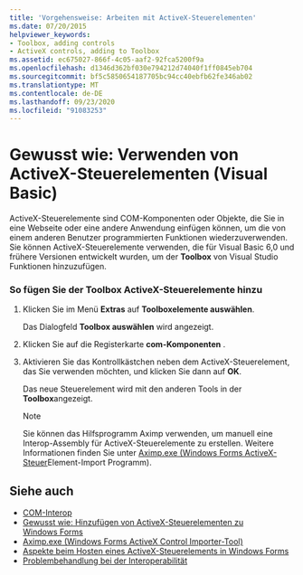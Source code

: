 ```yaml
---
title: 'Vorgehensweise: Arbeiten mit ActiveX-Steuerelementen'
ms.date: 07/20/2015
helpviewer_keywords:
- Toolbox, adding controls
- ActiveX controls, adding to Toolbox
ms.assetid: ec675027-866f-4c05-aaf2-92fca5200f9a
ms.openlocfilehash: d1346d362bf030e794212d74040f1ff0845eb704
ms.sourcegitcommit: bf5c5850654187705bc94cc40ebfb62fe346ab02
ms.translationtype: MT
ms.contentlocale: de-DE
ms.lasthandoff: 09/23/2020
ms.locfileid: "91083253"
---
```

# <a name="how-to-work-with-activex-controls-visual-basic"></a>Gewusst wie: Verwenden von ActiveX-Steuerelementen (Visual Basic)

ActiveX-Steuerelemente sind COM-Komponenten oder Objekte, die Sie in eine Webseite oder eine andere Anwendung einfügen können, um die von einem anderen Benutzer programmierten Funktionen wiederzuverwenden. Sie können ActiveX-Steuerelemente verwenden, die für Visual Basic 6,0 und frühere Versionen entwickelt wurden, um der **Toolbox** von Visual Studio Funktionen hinzuzufügen.  
  
### <a name="to-add-activex-controls-to-the-toolbox"></a>So fügen Sie der Toolbox ActiveX-Steuerelemente hinzu  
  
1. Klicken Sie im Menü **Extras** auf **Toolboxelemente auswählen**.  
  
     Das Dialogfeld **Toolbox auswählen** wird angezeigt.  
  
2. Klicken Sie auf die Registerkarte **com-Komponenten** .  
  
3. Aktivieren Sie das Kontrollkästchen neben dem ActiveX-Steuerelement, das Sie verwenden möchten, und klicken Sie dann auf **OK**.  
  
     Das neue Steuerelement wird mit den anderen Tools in der **Toolbox**angezeigt.  
  
    > [!NOTE]
    > Sie können das Hilfsprogramm Aximp verwenden, um manuell eine Interop-Assembly für ActiveX-Steuerelemente zu erstellen. Weitere Informationen finden Sie unter [Aximp.exe (Windows Forms ActiveX-Steuer](../../../framework/tools/aximp-exe-windows-forms-activex-control-importer.md)Element-Import Programm).  
  
## <a name="see-also"></a>Siehe auch

- [COM-Interop](index.md)
- [Gewusst wie: Hinzufügen von ActiveX-Steuerelementen zu Windows Forms](/dotnet/desktop/winforms/controls/how-to-add-activex-controls-to-windows-forms)
- [Aximp.exe (Windows Forms ActiveX Control Importer-Tool)](../../../framework/tools/aximp-exe-windows-forms-activex-control-importer.md)
- [Aspekte beim Hosten eines ActiveX-Steuerelements in Windows Forms](/dotnet/desktop/winforms/controls/considerations-when-hosting-an-activex-control-on-a-windows-form)
- [Problembehandlung bei der Interoperabilität](troubleshooting-interoperability.md)
